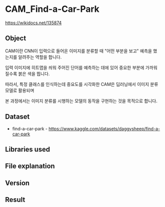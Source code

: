 # CAM_Find-a-Car-Park
https://wikidocs.net/135874
## Object

CAM이란 CNN이 입력으로 들어온 이미지를 분류할 때 "어떤 부분을 보고" 예측을 했는지를 알려주는 역할을 합니다.

입력 이미지에 히트맵을 씌워 주어진 단어를 예측하는 데에 있어 중요한 부분에 가까워질수록 붉은 색을 띕니다.

따라서, 특정 클래스를 인식하는데 중요도를 시각화한 CAM은 딥러닝에서 이미지 분류 모델로 활용되며

본 과정에서는 이미지 분류를 시행하는 모델의 동작을 구현하는 것을 목적으로 합니다.

## Dataset

- find-a-car-park - https://www.kaggle.com/datasets/daggysheep/find-a-car-park

## Libraries used


## File explanation


## Version

## Result
